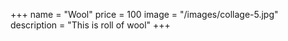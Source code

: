 +++
name = "Wool"
price = 100
image = "/images/collage-5.jpg"
description = "This is roll of wool"
+++

